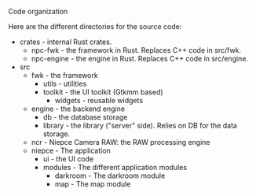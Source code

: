 Code organization


Here are the different directories for the source code:

* crates - internal Rust crates.
    * npc-fwk - the framework in Rust. Replaces C++ code in src/fwk.
    * npc-engine - the engine in Rust. Replaces C++ code in src/engine.
* src
    * fwk - the framework
        * utils - utilities
        * toolkit - the UI toolkit (Gtkmm based)
            * widgets - reusable widgets
    * engine - the backend engine
        * db - the database storage
        * library - the library ("server" side). Relies on DB
                    for the data storage.
    * ncr - Niepce Camera RAW: the RAW processing engine
    * niepce - The application
        * ui - the UI code
        * modules - The different application modules
            * darkroom - The darkroom module
            * map - The map module
